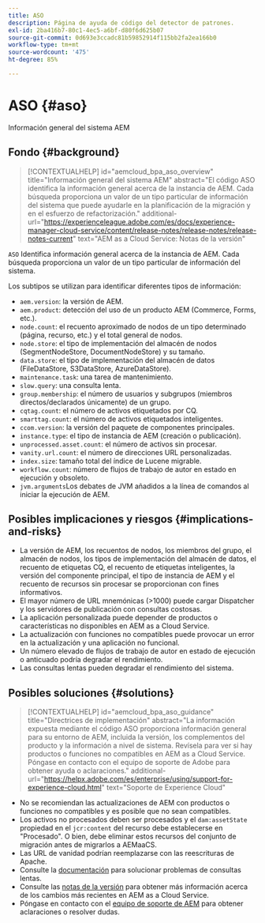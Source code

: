 ```yaml
---
title: ASO
description: Página de ayuda de código del detector de patrones.
exl-id: 2ba416b7-80c1-4ec5-a6bf-d80f6d625b07
source-git-commit: 0d693e3ccadc81b59852914f115bb2fa2ea166b0
workflow-type: tm+mt
source-wordcount: '475'
ht-degree: 85%

---
```


# ASO {#aso}

Información general del sistema AEM

## Fondo {#background}

>[!CONTEXTUALHELP]
>id="aemcloud_bpa_aso_overview"
>title="Información general del sistema AEM"
>abstract="El código ASO identifica la información general acerca de la instancia de AEM. Cada búsqueda proporciona un valor de un tipo particular de información del sistema que puede ayudarle en la planificación de la migración y en el esfuerzo de refactorización."
>additional-url="https://experienceleague.adobe.com/es/docs/experience-manager-cloud-service/content/release-notes/release-notes/release-notes-current" text="AEM as a Cloud Service: Notas de la versión"

`ASO` Identifica información general acerca de la instancia de AEM. Cada búsqueda proporciona un valor de un tipo particular de información del sistema.

Los subtipos se utilizan para identificar diferentes tipos de información:

* `aem.version`: la versión de AEM.
* `aem.product`: detección del uso de un producto AEM (Commerce, Forms, etc.).
* `node.count`: el recuento aproximado de nodos de un tipo determinado (página, recurso, etc.) y el total general de nodos.
* `node.store`: el tipo de implementación del almacén de nodos (SegmentNodeStore, DocumentNodeStore) y su tamaño.
* `data.store`: el tipo de implementación del almacén de datos (FileDataStore, S3DataStore, AzureDataStore).
* `maintenance.task`: una tarea de mantenimiento.
* `slow.query`: una consulta lenta.
* `group.membership`: el número de usuarios y subgrupos (miembros directos/declarados únicamente) de un grupo.
* `cqtag.count`: el número de activos etiquetados por CQ.
* `smarttag.count`: el número de activos etiquetados inteligentes.
* `ccom.version`: la versión del paquete de componentes principales.
* `instance.type`: el tipo de instancia de AEM (creación o publicación).
* `unprocessed.asset.count`: el número de activos sin procesar.
* `vanity.url.count`: el número de direcciones URL personalizadas.
* `index.size`: tamaño total del índice de Lucene migrable.
* `workflow.count`: número de flujos de trabajo de autor en estado en ejecución y obsoleto.
* `jvm.arguments`Los debates de JVM añadidos a la línea de comandos al iniciar la ejecución de AEM.

## Posibles implicaciones y riesgos {#implications-and-risks}

* La versión de AEM, los recuentos de nodos, los miembros del grupo, el almacén de nodos, los tipos de implementación del almacén de datos, el recuento de etiquetas CQ, el recuento de etiquetas inteligentes, la versión del componente principal, el tipo de instancia de AEM y el recuento de recursos sin procesar se proporcionan con fines informativos.
* El mayor número de URL mnemónicas (>1000) puede cargar Dispatcher y los servidores de publicación con consultas costosas.
* La aplicación personalizada puede depender de productos o características no disponibles en AEM as a Cloud Service.
* La actualización con funciones no compatibles puede provocar un error en la actualización y una aplicación no funcional.
* Un número elevado de flujos de trabajo de autor en estado de ejecución o anticuado podría degradar el rendimiento.
* Las consultas lentas pueden degradar el rendimiento del sistema.

## Posibles soluciones {#solutions}

>[!CONTEXTUALHELP]
>id="aemcloud_bpa_aso_guidance"
>title="Directrices de implementación"
>abstract="La información expuesta mediante el código ASO proporciona información general para su entorno de AEM, incluida la versión, los complementos del producto y la información a nivel de sistema. Revísela para ver si hay productos o funciones no compatibles en AEM as a Cloud Service. Póngase en contacto con el equipo de soporte de Adobe para obtener ayuda o aclaraciones."
>additional-url="https://helpx.adobe.com/es/enterprise/using/support-for-experience-cloud.html" text="Soporte de Experience Cloud"

* No se recomiendan las actualizaciones de AEM con productos o funciones no compatibles y es posible que no sean compatibles.
* Los activos no procesados deben ser procesados y el `dam:assetState` propiedad en el `jcr:content` del recurso debe establecerse en &quot;Procesado&quot;. O bien, debe eliminar estos recursos del conjunto de migración antes de migrarlos a AEMaaCS.
* Las URL de vanidad podrían reemplazarse con las reescrituras de Apache.
* Consulte la [documentación](https://experienceleague.adobe.com/es/docs/experience-manager-65/content/implementing/developing/bestpractices/troubleshooting-slow-queries) para solucionar problemas de consultas lentas.
* Consulte las [notas de la versión](https://experienceleague.adobe.com/es/docs/experience-manager-cloud-service/content/release-notes/release-notes/release-notes-current) para obtener más información acerca de los cambios más recientes en AEM as a Cloud Service.
* Póngase en contacto con el [equipo de soporte de AEM](https://helpx.adobe.com/es/enterprise/using/support-for-experience-cloud.html) para obtener aclaraciones o resolver dudas.
